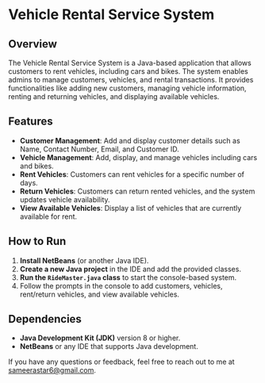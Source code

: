 # Vehicle Rental Service System

## Overview

The Vehicle Rental Service System is a Java-based application that allows customers to rent vehicles, including cars and bikes. The system enables admins to manage customers, vehicles, and rental transactions. It provides functionalities like adding new customers, managing vehicle information, renting and returning vehicles, and displaying available vehicles.

## Features

- **Customer Management**: Add and display customer details such as Name, Contact Number, Email, and Customer ID.
- **Vehicle Management**: Add, display, and manage vehicles including cars and bikes.
- **Rent Vehicles**: Customers can rent vehicles for a specific number of days.
- **Return Vehicles**: Customers can return rented vehicles, and the system updates vehicle availability.
- **View Available Vehicles**: Display a list of vehicles that are currently available for rent.

## How to Run

1. **Install NetBeans** (or another Java IDE).
2. **Create a new Java project** in the IDE and add the provided classes.
3. **Run the `RideMaster.java` class** to start the console-based system.
4. Follow the prompts in the console to add customers, vehicles, rent/return vehicles, and view available vehicles.

## Dependencies

- **Java Development Kit (JDK)** version 8 or higher.
- **NetBeans** or any IDE that supports Java development.

If you have any questions or feedback, feel free to reach out to me at [sameerastar6@gmail.com](mailto:sameerastar6@gmail.com).
